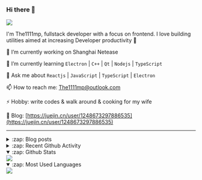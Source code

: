 ### Hi there 👋

![](https://komarev.com/ghpvc/?username=1111mp&color=green)

I'm The1111mp, fullstack developer with a focus on frontend. I love building utilities aimed at increasing Developer productivity 🙌

🔭 I’m currently working on Shanghai Netease

🌱 I’m currently learning `Electron` | `C++` | `Qt` | `Nodejs` | `TypeScript`

💬 Ask me about `Reactjs` | `JavaScript` | `TypeScript` | `Electron`

📫 How to reach me: <a href="mailto:The1111mp@outlook.com">The1111mp@outlook.com</a>

⚡ Hobby: write codes & walk around & cooking for my wife

📖 Blog: [https://juejin.cn/user/1248673297886535](https://juejin.cn/user/1248673297886535)

***

<details>
  <summary>:zap: Blog posts</summary>

  - [使用 nvm-desktop 轻松安装和管理多个 node 版本](https://juejin.cn/post/7267791228872179727)
  - [Electron 中集成 SQLite3 数据库的最佳实践](https://juejin.cn/post/7202807471881306172)
  - [从0开发IM，单聊群聊在线离线消息以及消息的已读未读功能](https://juejin.cn/post/7202583557751865401)
  - [Electron（网页）中实现接近微信消息发送体验的消息输入框及界面](https://juejin.cn/post/7252505446396575781)
  - [Qt中基于QWebEngineView和QWebChannel实现与web的交互](https://juejin.cn/post/7238423148555501629)
</details>

<details>
  <summary>:zap: Recent Github Activity</summary>

  <!--START_SECTION:activity-->
1. 🗣 Commented on [#2134](https://github.com/nextui-org/nextui/issues/2134#issuecomment-1873389464) in [nextui-org/nextui](https://github.com/nextui-org/nextui)
2. 🗣 Commented on [#2114](https://github.com/nextui-org/nextui/issues/2114#issuecomment-1872845813) in [nextui-org/nextui](https://github.com/nextui-org/nextui)
3. ❗ Opened issue [#829](https://github.com/juhaku/utoipa/issues/829) in [juhaku/utoipa](https://github.com/juhaku/utoipa)
4. 🎉 Merged PR [#28](https://github.com/1111mp/im_server/pull/28) in [1111mp/im_server](https://github.com/1111mp/im_server)
5. 🔒 Closed issue [#40](https://github.com/1111mp/nvm-desktop/issues/40) in [1111mp/nvm-desktop](https://github.com/1111mp/nvm-desktop)
6. 🗣 Commented on [#40](https://github.com/1111mp/nvm-desktop/issues/40#issuecomment-1871062865) in [1111mp/nvm-desktop](https://github.com/1111mp/nvm-desktop)
7. 🗣 Commented on [#40](https://github.com/1111mp/nvm-desktop/issues/40#issuecomment-1870706195) in [1111mp/nvm-desktop](https://github.com/1111mp/nvm-desktop)
8. 🗣 Commented on [#38](https://github.com/1111mp/nvm-desktop/issues/38#issuecomment-1868212919) in [1111mp/nvm-desktop](https://github.com/1111mp/nvm-desktop)
9. 🔒 Closed issue [#38](https://github.com/1111mp/nvm-desktop/issues/38) in [1111mp/nvm-desktop](https://github.com/1111mp/nvm-desktop)
10. 🗣 Commented on [#38](https://github.com/1111mp/nvm-desktop/issues/38#issuecomment-1867223129) in [1111mp/nvm-desktop](https://github.com/1111mp/nvm-desktop)
  <!--END_SECTION:activity-->
</details>

<details open>
  <summary>:zap: Github Stats</summary>

  <img align="center" src="https://github-readme-stats-sigma-five.vercel.app/api?username=1111mp&show_icons=true&hide_border=true&theme=gruvbox" />
</details>

<details open>
  <summary>:zap: Most Used Languages</summary>

  <img align="center" src="https://github-readme-stats-sigma-five.vercel.app/api/top-langs/?username=1111mp&layout=compact&show_icons=true&hide_border=true&theme=gruvbox" />
</details>


<!--
**1111mp/1111mp** is a ✨ _special_ ✨ repository because its `README.md` (this file) appears on your GitHub profile.

Here are some ideas to get you started:

- 🔭 I’m currently working on ...
- 🌱 I’m currently learning ...
- 👯 I’m looking to collaborate on ...
- 🤔 I’m looking for help with ...
- 💬 Ask me about ...
- 📫 How to reach me: ...
- 😄 Pronouns: ...
- ⚡ Fun fact: ...
-->
